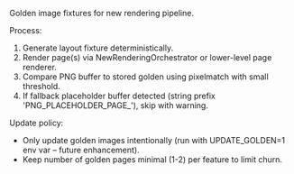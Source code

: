 Golden image fixtures for new rendering pipeline.

Process:
1. Generate layout fixture deterministically.
2. Render page(s) via NewRenderingOrchestrator or lower-level page renderer.
3. Compare PNG buffer to stored golden using pixelmatch with small threshold.
4. If fallback placeholder buffer detected (string prefix 'PNG_PLACEHOLDER_PAGE_'), skip with warning.

Update policy:
- Only update golden images intentionally (run with UPDATE_GOLDEN=1 env var – future enhancement).
- Keep number of golden pages minimal (1-2) per feature to limit churn.
